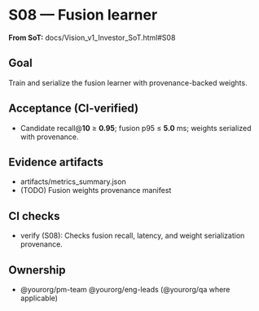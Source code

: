# S08 — Fusion learner

**From SoT:** docs/Vision_v1_Investor_SoT.html#S08

## Goal
Train and serialize the fusion learner with provenance-backed weights.

## Acceptance (CI-verified)
- Candidate recall@**10** ≥ **0.95**; fusion p95 ≤ **5.0** ms; weights serialized with provenance.

## Evidence artifacts
- artifacts/metrics_summary.json
- (TODO) Fusion weights provenance manifest

## CI checks
- verify (S08): Checks fusion recall, latency, and weight serialization provenance.

## Ownership
- @yourorg/pm-team @yourorg/eng-leads (@yourorg/qa where applicable)
